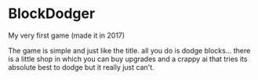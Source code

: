 # BlockDodger
My very first game (made it in 2017)

The game is simple and just like the title. all you do is dodge blocks...
there is a little shop in which you can buy upgrades and a crappy ai that tries its absolute best to dodge but it really just can't.

